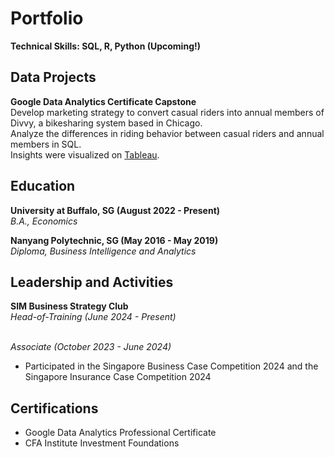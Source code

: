 # Portfolio
**Technical Skills: SQL, R, Python (Upcoming!)**

## Data Projects
**Google Data Analytics Certificate Capstone**
<br/>Develop marketing strategy to convert casual riders into annual members of Divvy, a bikesharing system based in Chicago.
<br/>Analyze the differences in riding behavior between casual riders and annual members in SQL. 
<br/>Insights were visualized on [Tableau](https://public.tableau.com/views/DivvyMembershipRidingBehavior/DIvvyMembershipRidingData?:language=en-GB&:sid=&:display_count=n&:origin=viz_share_link).

## Education
**University at Buffalo, SG  (August 2022 - Present)** 
<br/>_B.A., Economics_

**Nanyang Polytechnic, SG  (May 2016 - May 2019)**
<br/>*Diploma, Business Intelligence and Analytics*

## Leadership and Activities
**SIM Business Strategy Club**
<br/>_Head-of-Training (June 2024 - Present)_

<br/>_Associate (October 2023 - June 2024)_
- Participated in the Singapore Business Case Competition 2024 and the Singapore Insurance Case Competition 2024

## Certifications
- Google Data Analytics Professional Certificate
- CFA Institute Investment Foundations
